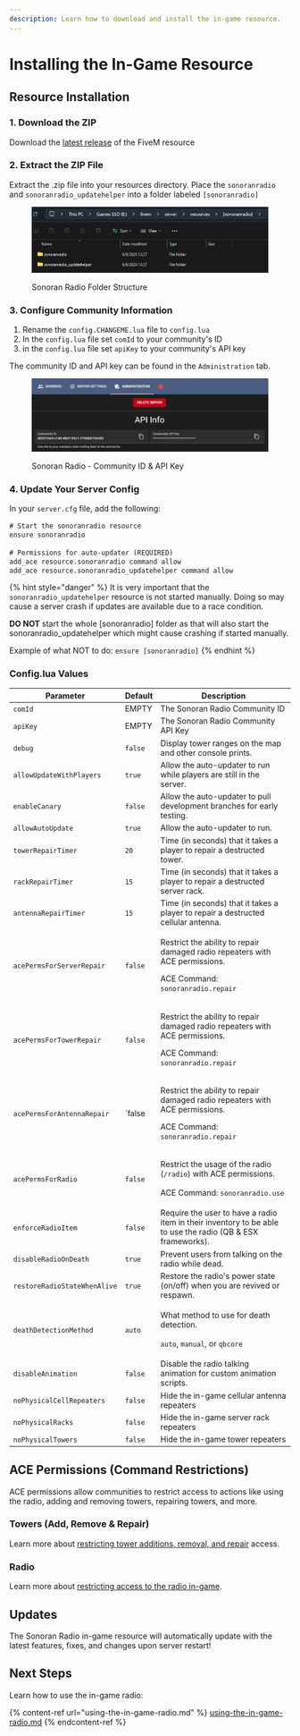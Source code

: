 ```yaml
---
description: Learn how to download and install the in-game resource.
---
```


# Installing the In-Game Resource

## Resource Installation

### 1. Download the ZIP

Download the [latest release](https://download.sonoransoftware.com/sonoranradio/fivem/latest.zip) of the FiveM resource

### 2. Extract the ZIP File

Extract the .zip file into your resources directory. Place the `sonoranradio` and `sonoranradio_updatehelper` into a folder labeled `[sonoranradio]`

<figure><img src="../../.gitbook/assets/explorer_tVF7A0zXhJ (1).png" alt=""><figcaption><p>Sonoran Radio Folder Structure</p></figcaption></figure>

### 3. Configure Community Information

1. Rename the `config.CHANGEME.lua` file to `config.lua`
2. In the `config.lua` file set `comId` to your community's ID
3. in the `config.lua` file set `apiKey` to your community's API key

The community ID and API key can be found in the `Administration` tab.

<figure><img src="../../.gitbook/assets/image.png" alt=""><figcaption><p>Sonoran Radio - Community ID &#x26; API Key</p></figcaption></figure>

### 4. Update Your Server Config

In your `server.cfg` file, add the following:

```
# Start the sonoranradio resource
ensure sonoranradio

# Permissions for auto-updater (REQUIRED)
add_ace resource.sonoranradio command allow
add_ace resource.sonoranradio_updatehelper command allow
```

{% hint style="danger" %}
It is very important that the `sonoranradio_updatehelper` resource is not started manually. Doing so may cause a server crash if updates are available due to a race condition.

**DO NOT** start the whole \[sonoranradio] folder as that will also start the sonoranradio\_updatehelper which might cause crashing if started manually.

Example of what NOT to do: `ensure [sonoranradio]`
{% endhint %}

### Config.lua Values <a href="#updates" id="updates"></a>

| Parameter                    | Default | Description                                                                                                                                    |
| ---------------------------- | ------- | ---------------------------------------------------------------------------------------------------------------------------------------------- |
| `comId`                      | EMPTY   | The Sonoran Radio Community ID                                                                                                                 |
| `apiKey`                     | EMPTY   | The Sonoran Radio Community API Key                                                                                                            |
| `debug`                      | `false` | Display tower ranges on the map and other console prints.                                                                                      |
| `allowUpdateWithPlayers`     | `true`  | Allow the auto-updater to run while players are still in the server.                                                                           |
| `enableCanary`               | `false` | Allow the auto-updater to pull development branches for early testing.                                                                         |
| `allowAutoUpdate`            | `true`  | Allow the auto-updater to run.                                                                                                                 |
| `towerRepairTimer`           | `20`    | Time (in seconds) that it takes a player to repair a destructed tower.                                                                         |
| `rackRepairTimer`            | `15`    | Time (in seconds) that it takes a player to repair a destructed server rack.                                                                   |
| `antennaRepairTimer`         | `15`    | Time (in seconds) that it takes a player to repair a destructed cellular antenna.                                                              |
| `acePermsForServerRepair`    | `false` | <p>Restrict the ability to repair damaged radio repeaters with ACE permissions.</p><p></p><p>ACE Command: <code>sonoranradio.repair</code></p> |
| `acePermsForTowerRepair`     | `false` | <p>Restrict the ability to repair damaged radio repeaters with ACE permissions.</p><p></p><p>ACE Command: <code>sonoranradio.repair</code></p> |
| `acePermsForAntennaRepair`   | \`false | <p>Restrict the ability to repair damaged radio repeaters with ACE permissions.</p><p></p><p>ACE Command: <code>sonoranradio.repair</code></p> |
| `acePermsForRadio`           | `false` | <p>Restrict the usage of the radio (<code>/radio</code>) with ACE permissions.<br><br>ACE Command: <code>sonoranradio.use</code></p>           |
| `enforceRadioItem`           | `false` | Require the user to have a radio item in their inventory to be able to use the radio (QB & ESX frameworks).                                    |
| `disableRadioOnDeath`        | `true`  | Prevent users from talking on the radio while dead.                                                                                            |
| `restoreRadioStateWhenAlive` | `true`  | Restore the radio's power state (on/off) when you are revived or respawn.                                                                      |
| `deathDetectionMethod`       | `auto`  | <p>What method to use for death detection.<br><br><code>auto</code>, <code>manual</code>, or <code>qbcore</code></p>                           |
| `disableAnimation`           | `false` | Disable the radio talking animation for custom animation scripts.                                                                              |
| `noPhysicalCellRepeaters`    | `false` | Hide the in-game cellular antenna repeaters                                                                                                    |
| `noPhysicalRacks`            | `false` | Hide the in-game server rack repeaters                                                                                                         |
| `noPhysicalTowers`           | `false` | Hide the in-game tower repeaters                                                                                                               |

## ACE Permissions (Command Restrictions) <a href="#updates" id="updates"></a>

ACE permissions allow communities to restrict access to actions like using the radio, adding and removing towers, repairing towers, and more.

### Towers (Add, Remove & Repair)

Learn more about [restricting tower additions, removal, and repair](using-in-game-towers.md#command-ace-permissions) access.

### Radio

Learn more about [restricting access to the radio in-game](using-the-in-game-radio.md#restrict-radio-access-permissions).

## Updates <a href="#updates" id="updates"></a>

The Sonoran Radio in-game resource will automatically update with the latest features, fixes, and changes upon server restart!

## Next Steps

Learn how to use the in-game radio:

{% content-ref url="using-the-in-game-radio.md" %}
[using-the-in-game-radio.md](using-the-in-game-radio.md)
{% endcontent-ref %}
